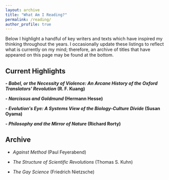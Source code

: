 ```yaml
---
layout: archive
title: "What Am I Reading?"
permalink: /reading/
author_profile: true
---
```


Below I highlight a handful of key writers and texts which have inspired my thinking throughout the years. I occasionally update these listings to reflect what is currently on my mind; therefore, an archive of titles that have appeared on this page may be found at the bottom.

## Current Highlights

**- *Babel, or the Necessity of Violence: An Arcane History of the Oxford Translators' Revolution* (R. F. Kuang)**

**- *Narcissus and Goldmund* (Hermann Hesse)**

**- *Evolution's Eye: A Systems View of the Biology-Culture Divide* (Susan Oyama)**

**- *Philosophy and the Mirror of Nature* (Richard Rorty)**

## Archive

- *Against Method* (Paul Feyerabend)

- *The Structure of Scientific Revolutions* (Thomas S. Kuhn)

- *The Gay Science* (Friedrich Nietzsche)
